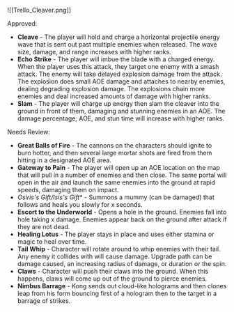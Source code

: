 ![[Trello_Cleaver.png]]

Approved:

-   **Cleave** - The player will hold and charge a horizontal projectile energy wave that is sent out past multiple enemies when released. The wave size, damage, and range increases with higher ranks.
-   **Echo Strike** - The player will imbue the blade with a charged energy. When the player uses this attack, they target one enemy with a smash attack. The enemy will take delayed explosion damage from the attack. The explosion does small AOE damage and attaches to nearby enemies, dealing degrading explosion damage. The explosions chain more enemies and deal increased amounts of damage with higher ranks.
-   **Slam** - The player will charge up energy then slam the cleaver into the ground in front of them, damaging and stunning enemies in an AOE. The damage percentage, AOE, and stun time will increase with higher ranks.


Needs Review:

-   **Great Balls of Fire** - The cannons on the characters should ignite to burn hotter, and then several large mortar shots are fired from them hitting in a designated AOE area.
-   **Gateway to Pain** - The player will open up an AOE location on the map that will pull in a number of enemies and then close. The same portal will open in the air and launch the same enemies into the ground at rapid speeds, damaging them on impact.
-   **Osiris's Gift*/Isis's Gift** - Summons a mummy (can be damaged) that follows and heals you slowly for x seconds.  
-  **Escort to the Underworld** - Opens a hole in the ground. Enemies fall into hole taking x damage. Enemies appear back on the ground after attack if they are not dead.
-   **Healing Lotus** - The player stays in place and uses either stamina or magic to heal over time.
-   **Tail Whip** - Character will rotate around to whip enemies with their tail. Any enemy it collides with will cause damage. Upgrade path can be damage caused, an increasing radius of damage, or duration or the spin.
-   **Claws** - Character will push their claws into the ground. When this happens, claws will come up out of the ground to pierce enemies.
-   **Nimbus Barrage** - Kong sends out cloud-like holograms and then clones leap from his form bouncing first of a hologram then to the target in a barrage of strikes.